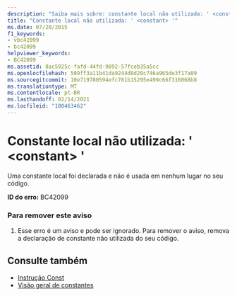 ```yaml
---
description: "Saiba mais sobre: constante local não utilizada: ' <constant> '"
title: "Constante local não utilizada: ' <constant> '"
ms.date: 07/20/2015
f1_keywords:
- vbc42099
- bc42099
helpviewer_keywords:
- BC42099
ms.assetid: 8ac5925c-fafd-44fd-9892-57fceb35a5cc
ms.openlocfilehash: 509ff3a11b41da9244d8d20c746a965de3f17a09
ms.sourcegitcommit: 10e719780594efc781b15295e499c66f316068b8
ms.translationtype: MT
ms.contentlocale: pt-BR
ms.lasthandoff: 02/14/2021
ms.locfileid: "100463462"
---
```

# <a name="unused-local-constant-constant"></a>Constante local não utilizada: ' \<constant> '

Uma constante local foi declarada e não é usada em nenhum lugar no seu código.  
  
 **ID do erro:** BC42099  
  
### <a name="to-remove-this-warning"></a>Para remover este aviso  
  
1. Esse erro é um aviso e pode ser ignorado. Para remover o aviso, remova a declaração de constante não utilizada do seu código.  
  
## <a name="see-also"></a>Consulte também

- [Instrução Const](../language-reference/statements/const-statement.md)
- [Visão geral de constantes](../programming-guide/language-features/constants-enums/constants-overview.md)
